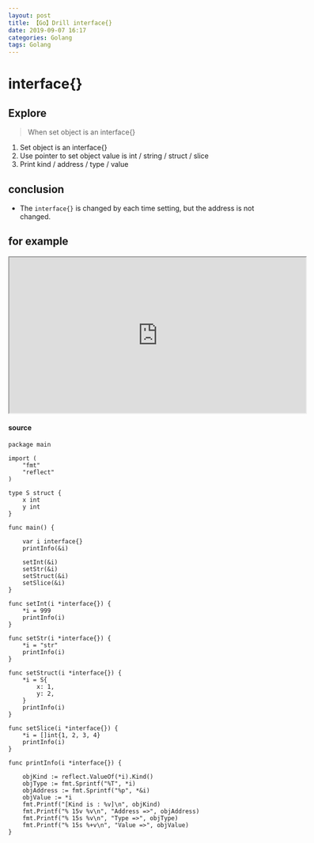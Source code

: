 ```yaml
---
layout: post
title: 【Go】Drill interface{}
date: 2019-09-07 16:17
categories: Golang
tags: Golang
---
```


# interface{}

## Explore
> When set object is an interface{}

1. Set object is an interface{}
2. Use pointer to set object value is int / string / struct / slice
3. Print kind / address / type / value

## conclusion
- The `interface{}` is changed by each time setting, but the address is not changed.

## for example

<div>
    <iframe src="https://play.golang.org/p/7p1DnXwQ9EL" height="315" width="600" allowfullscreen="" frameborder="1">
    </iframe>
</div>

<!--more-->

#### source
```
package main

import (
	"fmt"
	"reflect"
)

type S struct {
	x int
	y int
}

func main() {

	var i interface{}
	printInfo(&i)

	setInt(&i)
	setStr(&i)
	setStruct(&i)
	setSlice(&i)
}

func setInt(i *interface{}) {
	*i = 999
	printInfo(i)
}

func setStr(i *interface{}) {
	*i = "str"
	printInfo(i)
}

func setStruct(i *interface{}) {
	*i = S{
		x: 1,
		y: 2,
	}
	printInfo(i)
}

func setSlice(i *interface{}) {
	*i = []int{1, 2, 3, 4}
	printInfo(i)
}

func printInfo(i *interface{}) {

	objKind := reflect.ValueOf(*i).Kind()
	objType := fmt.Sprintf("%T", *i)
	objAddress := fmt.Sprintf("%p", *&i)
	objValue := *i
	fmt.Printf("[Kind is : %v]\n", objKind)
	fmt.Printf("% 15v %v\n", "Address =>", objAddress)
	fmt.Printf("% 15s %v\n", "Type =>", objType)
	fmt.Printf("% 15s %+v\n", "Value =>", objValue)
}
```
